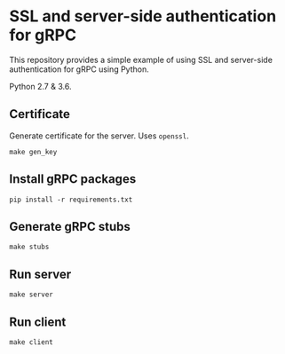 # SSL and server-side authentication for gRPC

This repository provides a simple example of using SSL and server-side authentication for gRPC using Python.

Python 2.7 & 3.6.

## Certificate

Generate certificate for the server. Uses `openssl`.

```
make gen_key
```

## Install gRPC packages

```
pip install -r requirements.txt
```

## Generate gRPC stubs

```
make stubs
```

## Run server

```
make server
```

## Run client

```
make client
```
